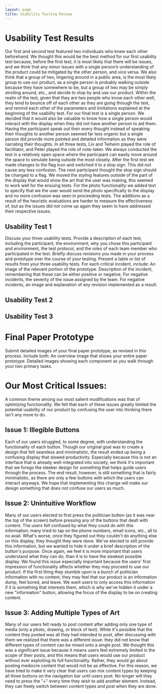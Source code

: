 ```yaml
---
layout: page
title: Usability Testing Review
---
```


# Usability Test Results
Our first and second test featured two individuals who knew each other beforehand. We thought this would be the best method for our first usability test because, before the first test, it is most likely that there will be issues, and we think that any minor issues with a single person’s understanding of the product could be mitigated by the other person, and vice versa. We also think that a group of two, lingering around in a public area, is the most likely group to use our product, as a single person is probably walking outside because they have somewhere to be, but a group of two may be simply strolling around, etc., and decide to stop by and use our product. Within the realm of the test, given that they are two people who know each other well, they tend to bounce off of each other as they are going through the test, and remind each other of the parameters and limitations explained at the beginning of the usability test. For our final test is a single person. We decided that it would also be valuable to know how a single person would interact with the display when they did not have another person to aid them. Having the participant speak out their every thought instead of speaking their thoughts to another person seemed far less organic but a single person did provide more pointed and detailed information as they were narrating their thoughts. In all three tests, Liv and Teiheim played the role of facilitator, and Peter played the role of note-taker. We always conducted the test in a relatively open space where the participant can easily move around the space to simulate being outside the most closely. 
After the first test we made changes to the flag icon and switched it to a stop sign. This did not cause any less confusion. The next participant thought the stop sign should be changed to a flag. We moved the styling features outside of the part of the display that would show the art that the user was making, this seemed to work well for the ensuing tests. For the photo functionality we added text to specify that we the user would send the photo specifically to the display and no more confusion was seen in proceeding tests. The additions as a result of the heuristic evaluations are harder to measure the effectiveness of, but as the issues did not come up again they seem to have addressed their respective issues.


## Usability Test 1
Discuss your three usability tests. Provide a description of each test, including the participant, the environment, why you chose this participant and environment, the test protocol, and the roles of each team member who participated in the test. Briefly discuss revisions you made in your process and prototype over the course of your testing.
Present a table or list of results from your three usability tests. For each critical incident, include:
  An image of the relevant portion of the prototype.
  Description of the incident, remembering that these can be either positive or negative.
  For negative incidents, the severity of the issue assigned by the team.
  For negative incidents, an image and explanation of any revision implemented as a result.

## Usability Test 2



## Usability Test 3



# Final Paper Prototype

Submit detailed images of your final paper prototype, as revised in this process. Include both:
  An overview image that shows your entire paper prototype.
  Detailed images showing each component as you walk through your two primary tasks.

# Our Most Critical Issues:

A common theme among our most salient modifications was that of optimizing functionality. We felt that each of these issues greatly limited the potential usability of our product by confusing the user into thinking there isn't any more to do.

## Issue 1: Illegible Buttons
Each of our users struggled, to some degree, with understanding the functionality of each button. Though our original goal was to create a design that felt seamless and minimalistic, the result ended up being a confusing display that slowed productivity. Especially because this is not an interface that is already well-integrated into society, we think it's important that we forego the sleeker design for something that helps guide users through the process. The end result, however, is still something that is fairly minimalistic, as there are only a few buttons with which the users can interact anyways. We hope that implementing this change will make our design something that does not confuse our users as much.

## Issue 2: Unintuitive Workflow
Many of our users elected to first press the politician button (as it was near the top of the screen) before pressing any of the buttons that dealt with content. The users felt confused by what they could do with this information; many tried to tap on the phone numbers, email icons, etc., all to no avail. What's worse, once they figured out they couldn't do anything else on this display, they thought they were done. We've elected to still provide this information, but we wanted to hide it under a brief description of the button's purpose. Once again, we feel it is more important that users understand what they can do, than it is to have the sleekest possible display. We found this issue especially important because the users' first impression of functionality affects whether they may proceed to use our product. If the first thing they stumble upon is a bunch of politician information with no context, they may feel that our product is an information dump, feel bored, and leave. We want users to only access this information if it is something that interests them, which is why we've hidden it under a new "information" button, allowing the focus of the display to be on creating content.

## Issue 3: Adding Multiple Types of Art
Many of our users felt ready to post content after adding only one type of media (only a photo, drawing, or block of text). While it's possible that the content they posted was all they had intended to post, after discussing with them we realized that there was a different issue: they did not know that different types of content can be mixed onto a single post. We thought this was a significant issue because it means users feel extremely limited in the scope of their posts, and this means that users would use our product without ever exploiting its full functionality. Rather, they would go about posting mediocre content that would not be as effective. For this reason, we have tried to make it very clear that users can mix content types by keeping all three buttons on the navigation bar until users post. No longer will they need to press the "+" every time they wish to add another element. Instead, they can freely switch between content types and post when they are done. 
